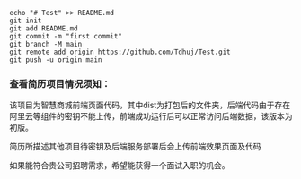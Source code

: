 ```
echo "# Test" >> README.md
git init
git add README.md
git commit -m "first commit"
git branch -M main
git remote add origin https://github.com/Tdhuj/Test.git
git push -u origin main
```

### 查看简历项目情况须知：

该项目为智慧商城前端页面代码，其中dist为打包后的文件夹，后端代码由于存在阿里云等组件的密钥不能上传，前端成功运行后可以正常访问后端数据，该版本为初版。

简历所描述其他项目待密钥及后端服务部署后会上传前端效果页面及代码 

如果能符合贵公司招聘需求，希望能获得一个面试入职的机会。